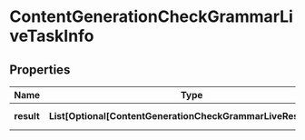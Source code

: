 # ContentGenerationCheckGrammarLiveTaskInfo


## Properties

| Name | Type | Description | Notes |
|------------ | ------------- | ------------- | -------------|
**result** | **List[Optional[ContentGenerationCheckGrammarLiveResultInfo]]** | array of results |[optional]|